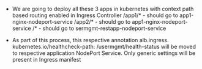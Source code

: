 * We are going to deploy all these 3 apps in kubernetes with context path based routing enabled in Ingress Controller
/app1/* - should go to app1-nginx-nodeport-service
/app2/* - should go to app1-nginx-nodeport-service
/* - should go to sermgmt-restapp-nodeport-service

* As part of this process, this respective annotation alb.ingress.   kubernetes.io/healthcheck-path: /usermgmt/health-status will be moved to respective application NodePort Service. Only generic settings will be present in Ingress manifest 